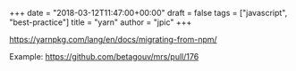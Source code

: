 +++
date = "2018-03-12T11:47:00+00:00"
draft = false
tags = ["javascript", "best-practice"]
title = "yarn"
author = "jpic"
+++

https://yarnpkg.com/lang/en/docs/migrating-from-npm/

Example: https://github.com/betagouv/mrs/pull/176
